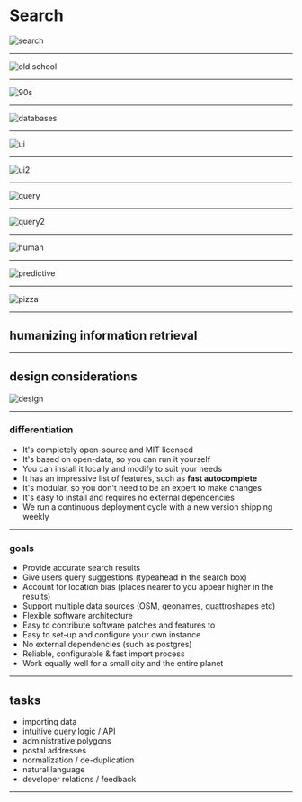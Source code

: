 
<style>
  .reveal section img {
    border-style: none;
  }
</style>

# Search

![search](http://creativeoverflow.net/wp-content/uploads/2012/10/26-31-sexy-search-boxes.png)

---

![old school](http://www.toplessrobot.com/2-searching.jpg)

---

![90s](http://www.everfunny.com/wp-content/uploads/2013/02/1990s-problem.jpg)

---

![databases](https://www.drupal.org/files/images/tsort_table_example.png)

---

![ui](http://cdn.mashable.com/wp-content/uploads/2010/08/BrowserElements.jpg)

---

![ui2](http://blog.canto.com/wp-content/uploads/2015/02/query1neu.jpg)

---

![query](http://rlv.zcache.com/sql_pub_time_t_shirts-re820e7150b85428780800345868f8e43_804gs_1024.jpg)

---

![query2](http://www.first8.nl/wp-content/uploads/2014/05/Screen-Shot-2014-05-13-at-16.29.png)

---

![human](http://static.fjcdn.com/pictures/Google+hacks+here+s+a+cheat+sheet+to+help+you+google_c857be_4992885.jpg)

---

![predictive](http://cdn.smosh.com/sites/default/files/bloguploads/google-search-suggestions-1.jpg)

---

![pizza](http://www.yext.com/blog/wp-content/uploads/2012/06/pizza-yelp.png)

---

## humanizing information retrieval

---

## design considerations

![design](https://navigatingdaedaluslabyrinth.files.wordpress.com/2013/02/01_misaligned_bridge_503.jpg)

---

### differentiation

- It's completely open-source and MIT licensed
- It's based on open-data, so you can run it yourself
- You can install it locally and modify to suit your needs
- It has an impressive list of features, such as **fast autocomplete**
- It's modular, so you don't need to be an expert to make changes
- It's easy to install and requires no external dependencies
- We run a continuous deployment cycle with a new version shipping weekly

---

### goals

- Provide accurate search results
- Give users query suggestions (typeahead in the search box)
- Account for location bias (places nearer to you appear higher in the results)
- Support multiple data sources (OSM, geonames, quattroshapes etc)
- Flexible software architecture
- Easy to contribute software patches and features to
- Easy to set-up and configure your own instance
- No external dependencies (such as postgres)
- Reliable, configurable & fast import process
- Work equally well for a small city and the entire planet

---

## tasks

- importing data
- intuitive query logic / API
- administrative polygons
- postal addresses
- normalization / de-duplication
- natural language
- developer relations / feedback

---

